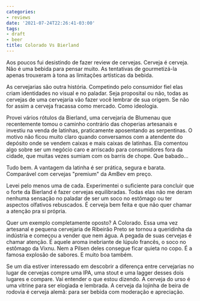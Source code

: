 ```yaml
---
categories:
- reviews
date: '2021-07-24T22:26:41-03:00'
tags:
- draft
- beer
title: Colorado Vs Bierland
---
```


Aos poucos fui desistindo de fazer review de cervejas. Cerveja é cerveja. Não é uma bebida para pensar muito. As tentativas de gourmetizá-la apenas trouxeram à tona as limitações artísticas da bebida.

As cervejarias são outra história. Competindo pelo consumidor fiel elas criam identidades no visual e no paladar. Seja proposital ou não, todas as cervejas de uma cervejaria vão fazer você lembrar de sua origem. Se não for assim a cerveja fracassa como mercado. Como ideologia.

Provei vários rótulos da Bierland, uma cervejaria de Blumenau que recentemente tomou o caminho contrário das choperias artesanais e investiu na venda de latinhas, praticamente aposentando as serpentinas. O motivo não ficou muito claro quando conversamos com a atendente do depósito onde se vendem caixas e mais caixas de latinhas. Ela comentou algo sobre ser um negócio caro e arriscado para consumidores fora da cidade, que muitas vezes sumiam com os barris de chope. Que babado...

Tudo bem. A vantagem da latinha é ser prática, segura e barata. Comparável com cervejas "premium" da AmBev em preço.

Levei pelo menos uma de cada. Experimentei o suficiente para concluir que o forte da Bierland é fazer cervejas equilibradas. Todas elas não me deram nenhuma sensação no paladar de ser um soco no estômago ou ter aspectos olfativos rebuscados. É cerveja bem feita e que não quer chamar a atenção pra si própria.

Quer um exemplo completamente oposto? A Colorado. Essa uma vez artesanal e pequena cervejaria de Ribeirão Preto se tornou a queridinha da indústria e começou a vender que nem água. A pegada de suas cervejas é chamar atenção. É aquele aroma inebriante de lúpulo francês, o soco no estômago da Vixnu. Nem a Pilsen deles consegue ficar quieta no copo. É a famosa explosão de sabores. E muito boa também.

Se um dia estiver interessado em descobrir a diferença entre cervejarias no lugar de cervejas compre uma IPA, uma stout e uma lagger desses dois lugares e compare. Vai entender o que estou dizendo. A cerveja do urso é uma vitrine para ser elogiada e lembrada. A cerveja da lojinha de beira de rodovia é cerveja alemã: para ser bebida com moderação e apreciação.
